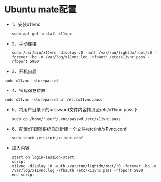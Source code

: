 # Ubuntu mate配置
- 1、安装x11vnc

  `sudo apt-get install x11vnc  `
- 2、手动连接

  `sudo /usr/bin/x11vnc -display :0 -auth /var/run/lightdm/root/:0 -forever -bg -o /var/log/x11vnc.log -rfbauth /etc/x11vnc.pass -rfbport 5900 `
- 3、开机自启

 `sudo x11vnc -storepasswd `
- 4、密码保存位置

 `sudo x11vnc -storepasswd in /etc/x11vnc.pass`
- 5、将用户目录下的password文件内容拷贝至/etc/x11vnc.pass下

  `sudo cp /home/"user"/.vnc/passwd /etc/x11vnc.pass `
- 6、配置x11跟随系统自启新建一个文件/etc/init/x11vnc.conf

  `sudo touch /etc/init/x11vnc.conf`
- 加入内容
  ```
  start on login-session-start 
  script 
  x11vnc -display :0 -auth /var/run/lightdm/root/:0 -forever -bg -o /var/log/x11vnc.log -rfbauth /etc/x11vnc.pass -rfbport 5900 
  end script 
  ```
  
  

